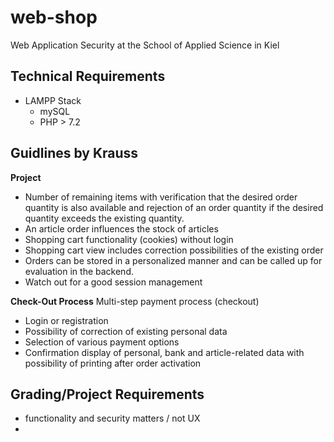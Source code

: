 # web-shop
Web Application Security at the School of Applied Science in Kiel 


## Technical Requirements
* LAMPP Stack
  * mySQL
  * PHP > 7.2
 
## Guidlines by Krauss

**Project**
* Number of remaining items with verification that the 
  desired order quantity is also available and rejection of 
  an order quantity if the desired quantity exceeds the 
  existing quantity. 
* An article order influences the stock of articles 
* Shopping cart functionality (cookies) without login 
* Shopping cart view includes correction possibilities of the 
  existing order 
* Orders can be stored in a personalized manner and can be 
  called up for evaluation in the backend.
* Watch out for a good session management

**Check-Out Process**
Multi-step payment process (checkout) 
* Login or registration 
* Possibility of correction of existing personal data 
* Selection of various payment options 
* Confirmation display of personal, bank and article-related 
  data with possibility of printing after order activation 
## Grading/Project Requirements
* functionality and security matters / not UX
* 
